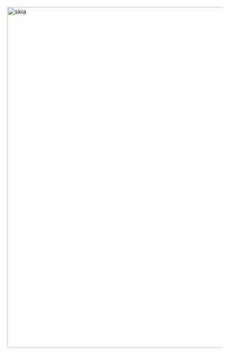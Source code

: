 <img width="797" alt="skia" src="https://github.com/jaehafe/realtime-skia/assets/108874515/b1bd0c72-7fdf-48fe-abba-cf845845c599">
